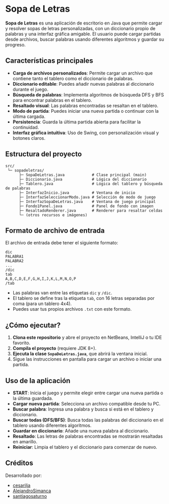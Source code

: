 # Sopa de Letras

**Sopa de Letras** es una aplicación de escritorio en Java que permite cargar y resolver sopas de letras personalizadas, con un diccionario propio de palabras y una interfaz gráfica amigable. El usuario puede cargar partidas desde archivos, buscar palabras usando diferentes algoritmos y guardar su progreso.

## Características principales

- **Carga de archivos personalizados**: Permite cargar un archivo que contiene tanto el tablero como el diccionario de palabras.
- **Diccionario editable**: Puedes añadir nuevas palabras al diccionario durante el juego.
- **Búsqueda de palabras**: Implementa algoritmos de búsqueda DFS y BFS para encontrar palabras en el tablero.
- **Resaltado visual**: Las palabras encontradas se resaltan en el tablero.
- **Modo de partida**: Puedes iniciar una nueva partida o continuar con la última cargada.
- **Persistencia**: Guarda la última partida abierta para facilitar la continuidad.
- **Interfaz gráfica intuitiva**: Uso de Swing, con personalización visual y botones claros.

## Estructura del proyecto

```
src/
 └─ sopadeletras/
      ├─ SopaDeLetras.java            # Clase principal (main)
      ├─ Diccionario.java             # Lógica del diccionario
      ├─ Tablero.java                 # Lógica del tablero y búsqueda de palabras
      ├─ InterfazInicio.java          # Ventana de inicio
      ├─ InterfazSeleccionarModo.java # Selección de modo de juego
      ├─ InterfazSopaDeLetras.java    # Ventana de juego principal
      ├─ Fondo1Panel.java             # Panel de fondo con imagen
      ├─ ResaltadoRenderer.java       # Renderer para resaltar celdas
      └─ (otros recursos e imágenes)
```

## Formato de archivo de entrada

El archivo de entrada debe tener el siguiente formato:

```
dic
PALABRA1
PALABRA2
...
/dic
tab
A,B,C,D,E,F,G,H,I,J,K,L,M,N,O,P
/tab
```

- Las palabras van entre las etiquetas `dic` y `/dic`.
- El tablero se define tras la etiqueta `tab`, con 16 letras separadas por coma (para un tablero 4x4).
- Puedes usar tus propios archivos `.txt` con este formato.

## ¿Cómo ejecutar?

1. **Clona este repositorio** y abre el proyecto en NetBeans, IntelliJ o tu IDE favorito.
2. **Compila el proyecto** (requiere JDK 8+).
3. **Ejecuta la clase `SopaDeLetras.java`**, que abrirá la ventana inicial.
4. Sigue las instrucciones en pantalla para cargar un archivo o iniciar una partida.

## Uso de la aplicación

- **START**: Inicia el juego y permite elegir entre cargar una nueva partida o la última guardada.
- **Cargar nueva partida**: Selecciona un archivo compatible desde tu PC.
- **Buscar palabra**: Ingresa una palabra y busca si está en el tablero y diccionario.
- **Buscar todas (DFS/BFS)**: Busca todas las palabras del diccionario en el tablero usando diferentes algoritmos.
- **Guardar en diccionario**: Añade una nueva palabra al diccionario.
- **Resaltado**: Las letras de palabras encontradas se mostrarán resaltadas en amarillo.
- **Reiniciar**: Limpia el tablero y el diccionario para comenzar de nuevo.

## Créditos

Desarrollado por:  
- [cesarilja](https://github.com/cesarilja)  
- [AlejandroSimanca](https://github.com/AlejandroSimanca)  
- [santiagosaturno](https://github.com/santiagosaturno)  